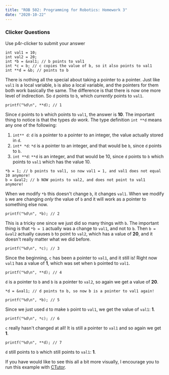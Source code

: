 ```yaml
---
title: "ROB 502: Programming for Robotics: Homework 3"
date: "2020-10-22"
---
```


### Clicker Questions

Use p4r-clicker to submit your answer

```
int val1 = 10;
int val2 = 20;
int *b = &val1; // b points to val1
int *c = b; // c copies the value of b, so it also points to val1
int **d = &b; // points to b
```

There is nothing all the special about taking a pointer to a pointer. Just like `val1` is a local variable, `b` is also a local variable, and the pointers for them both work basically the same. The difference is that there is now one more level of indirection. So `d` points to `b`, which _currently_ points to `val1`.

```
printf("%d\n", **d); // 1
```

Since `d` points to `b` which points to `val1`, the answer is **10**. The important thing to notice is that the types _do work_. The type definition `int **d` means any one of the following:

1. `int** d`: `d` is a pointer to a pointer to an integer, the value actually stored in `d`.
2. `int* *d`: `*d` is a pointer to an integer, and that would be `b`, since `d` points to `b`.
3. `int **d`: `**d` is an integer, and that would be 10, since `d` points to `b` which points to `val1` which has the value 10.

```
*b = 1; // b points to val1, so now val1 = 1, and val1 does not equal 10 anymore!
b = &val2; // b NOW points to val2, and does not point to val1 anymore!
```

When we modify `*b` this doesn't change `b`, it changes `val1`. When we modify `b` we are changing _only_ the value of `b` and it will work as a pointer to something else now.

```
printf("%d\n", *b); // 2
```

This is a tricky one since we just did so many things with `b`. The important thing is that `*b = 1` actually was a change to `val1`, and not to `b`. Then `b = &val2` actually causes `b` to point to `val2`, which has a value of **20**, and it doesn't really matter what we did before.

```
printf("%d\n", *c); // 3
```

Since the beginning, `c` has been a pointer to `val1`, and it still is! Right now `val1` has a value of **1**, which was set when `b` pointed to `val1`.

```
printf("%d\n", **d); // 4
```

`d` is a pointer to `b` and `b` is a pointer to `val2`, so again we get a value of **20**.

```
*d = &val1; // d points to b, so now b is a pointer to val1 again!

printf("%d\n", *b); // 5
```

Since we just used `d` to make `b` point to `val1`, we get the value of `val1`: **1**.

```
printf("%d\n", *c); // 6
```

`c` really hasn't changed at all! It is still a pointer to `val1` and so again we get **1**.

```
printf("%d\n", **d); // 7
```

`d` still points to `b` which still points to `val1`: **1**.

If you have would like to see this all a bit more visually, I encourage you to run this example with [CTutor](http://pythontutor.com/c.html).
